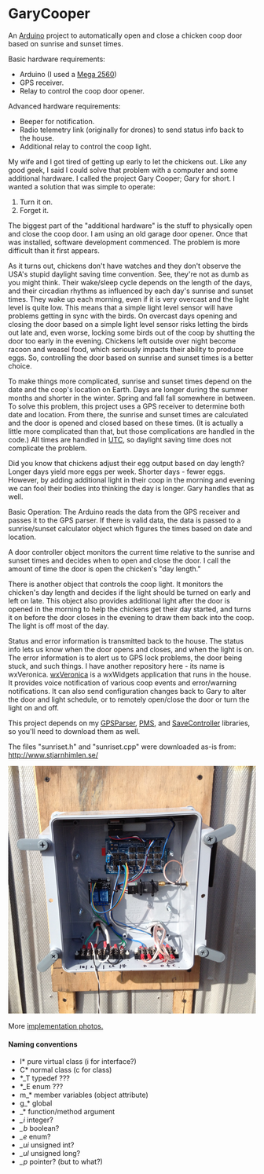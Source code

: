 # GaryCooper
An [Arduino](https://en.wikipedia.org/wiki/Arduino)
project to automatically open and close a chicken coop door based on
sunrise and sunset times.

Basic hardware requirements:

* Arduino (I used a [Mega 2560](http://www.microcenter.com/product/431995/Arduino_Mega_2560))
* GPS receiver.
* Relay to control the coop door opener.

Advanced hardware requirements:

* Beeper for notification.
* Radio telemetry link (originally for drones) to send status info back to the
  house.
* Additional relay to control the coop light.

My wife and I got tired of getting up early to let the chickens out. Like any
good geek, I said I could solve that problem with a computer and some
additional hardware. I called the project Gary Cooper; Gary for short. I wanted
a solution that was simple to operate:

1. Turn it on.
2. Forget it.

The biggest part of the "additional hardware" is the stuff to physically open
and close the coop door. I am using an old garage door opener. Once that was
installed, software development commenced. The problem is more difficult than
it first appears.

As it turns out, chickens don't have watches and they don't observe the USA's
stupid daylight saving time convention. See, they're not as dumb as you might
think. Their wake/sleep cycle depends on the length of the days, and their
circadian rhythms as influenced by each day's sunrise and sunset times. They
wake up each morning, even if it is very overcast and the light level is quite
low. This means that a simple light level sensor will have problems getting in
sync with the birds. On overcast days opening and closing the door based on a
simple light level sensor risks letting the birds out late and, even worse,
locking some birds out of the coop by shutting the door too early in the
evening. Chickens left outside over night become racoon and weasel food, which
seriously impacts their ability to produce eggs. So, controlling the door based
on sunrise and sunset times is a better choice.

To make things more complicated, sunrise and sunset times depend on the date
and the coop's location on Earth. Days are longer during the summer months and
shorter in the winter. Spring and fall fall somewhere in between. To solve this
problem, this project uses a GPS receiver to determine both date and location.
From there, the sunrise and sunset times are calculated and the door is opened
and closed based on these times. (It is actually a little more complicated than
that, but those complications are handled in the code.) All times are handled
in [UTC](https://en.wikipedia.org/wiki/UTC), so daylight saving time does not
complicate the problem.

Did you know that chickens adjust their egg output based on day length? Longer
days yield more eggs per week. Shorter days -  fewer eggs. However, by adding
additional light in their coop in the morning and evening we can fool their
bodies into thinking the day is longer. Gary handles that as well.

Basic Operation:
The Arduino reads the data from the GPS receiver and passes it to the GPS
parser. If there is valid data, the data is passed to a sunrise/sunset
calculator object which figures the times based on date and location.

A door controller object monitors the current time relative to the sunrise and
sunset times and decides when to open and close the door. I call the amount of
time the door is open the chicken's "day length."

There is another object that controls the coop light. It monitors the chicken's
day length and decides if the light should be turned on early and left on late.
This object also provides additional light after the door is opened in the
morning to help the chickens get their day started, and turns it on before the
door closes in the evening to draw them back into the coop. The light is off
most of the day.

Status and error information is transmitted back to the house. The status info
lets us know when the door opens and closes, and when the light is on. The
error information is to alert us to GPS lock problems, the door being stuck,
and such things. I have another repository here - its name is wxVeronica.
[wxVeronica](https://github.com/jondbennett/wxVeronica) is a wxWidgets application
that runs in the house. It provides voice notification of various coop events
and error/warning notifications. It can also send configuration changes back to
Gary to alter the door and light schedule, or to remotely open/close the door
or turn the light on and off.

This project depends on my
[GPSParser](https://github.com/jondbennett/GPSParser),
[PMS](https://github.com/jondbennett/PMS), and
[SaveController](https://github.com/jondbennett/SaveController) libraries,
so you'll need to download them as well.

The files "sunriset.h" and "sunriset.cpp" were downloaded as-is from:
http://www.stjarnhimlen.se/

<p align="center">
  <img src="Photo/GC.png"/>
</p>

More [implementation photos.](http://jondbennett.com/photo-galleries/52-garycooper-chicken-coop-door-controller)

#### Naming conventions

- I* pure virtual class (i for interface?)
- C* normal class (c for class)
- *_T typedef ???
- *_E enum ???
- m_* member variables (object attribute)
- g_* global
- _* function/method argument
- *_i* integer?
- *_b* boolean?
- *_e* enum?
- *_ui* unsigned int?
- *_ul* unsigned long?
- *_p* pointer? (but to what?)

